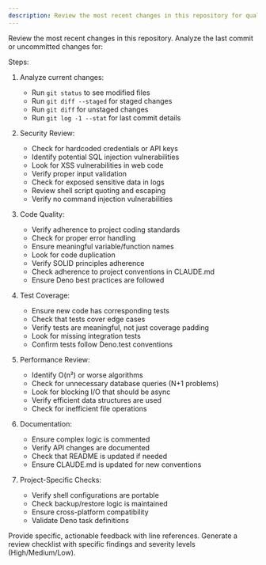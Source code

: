 ```yaml
---
description: Review the most recent changes in this repository for quality and security
---
```


Review the most recent changes in this repository. Analyze the last commit or uncommitted changes for:

Steps:

1. Analyze current changes:
   - Run `git status` to see modified files
   - Run `git diff --staged` for staged changes
   - Run `git diff` for unstaged changes
   - Run `git log -1 --stat` for last commit details

2. Security Review:
   - Check for hardcoded credentials or API keys
   - Identify potential SQL injection vulnerabilities
   - Look for XSS vulnerabilities in web code
   - Verify proper input validation
   - Check for exposed sensitive data in logs
   - Review shell script quoting and escaping
   - Verify no command injection vulnerabilities

3. Code Quality:
   - Verify adherence to project coding standards
   - Check for proper error handling
   - Ensure meaningful variable/function names
   - Look for code duplication
   - Verify SOLID principles adherence
   - Check adherence to project conventions in CLAUDE.md
   - Ensure Deno best practices are followed

4. Test Coverage:
   - Ensure new code has corresponding tests
   - Check that tests cover edge cases
   - Verify tests are meaningful, not just coverage padding
   - Look for missing integration tests
   - Confirm tests follow Deno.test conventions

5. Performance Review:
   - Identify O(n²) or worse algorithms
   - Check for unnecessary database queries (N+1 problems)
   - Look for blocking I/O that should be async
   - Verify efficient data structures are used
   - Check for inefficient file operations

6. Documentation:
   - Ensure complex logic is commented
   - Verify API changes are documented
   - Check that README is updated if needed
   - Ensure CLAUDE.md is updated for new conventions

7. Project-Specific Checks:
   - Verify shell configurations are portable
   - Check backup/restore logic is maintained
   - Ensure cross-platform compatibility
   - Validate Deno task definitions

Provide specific, actionable feedback with line references.
Generate a review checklist with specific findings and severity levels (High/Medium/Low).
